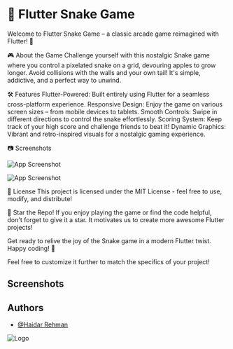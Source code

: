 
# 🐍 Flutter Snake Game

Welcome to Flutter Snake Game – a classic arcade game reimagined with Flutter! 🚀

🎮 About the Game
Challenge yourself with this nostalgic Snake game where you control a pixelated snake on a grid, devouring apples to grow longer. Avoid collisions with the walls and your own tail! It's simple, addictive, and a perfect way to unwind.

🛠️ Features
Flutter-Powered: Built entirely using Flutter for a seamless cross-platform experience.
Responsive Design: Enjoy the game on various screen sizes – from mobile devices to tablets.
Smooth Controls: Swipe in different directions to control the snake effortlessly.
Scoring System: Keep track of your high score and challenge friends to beat it!
Dynamic Graphics: Vibrant and retro-inspired visuals for a nostalgic gaming experience.



📷 Screenshots





![App Screenshot](https://blogger.googleusercontent.com/img/a/AVvXsEj1x81--mloqFn51cd4bDF38AuFYVJnWbz1dx_Vrvqe6CPTmdtN6WwsxnfMP_NqN7uNRHh9hLweXK7Y7hohtLu-rc3BTgt-FCx79hoyPWjm0gjp9YCTlFGoM8sc2OC9VzYZ9UZt0n0-z6RPrbbAV7kDgxIgOoqkYWZMOQv312QklCYE-pfB2QeIsq9m)


![App Screenshot](https://blogger.googleusercontent.com/img/a/AVvXsEgMIXGyILZMCMLrV_MVOuNPTUOseR8iwUodPy1O53bbhEDQFxtyUnnCtTH175qmhdfzqBEUaahE9fOqsPqq_byv7ZjHXcSaCtSGG4PgxWVSUGb7nFwehSQAr7kNzueSO1EvNI95aAIxu5GtOfNt3m8N0Ep2qJqF3TANaSgKz7RcFqgbXYUf_Gaw-jSm)


📄 License
This project is licensed under the MIT License - feel free to use, modify, and distribute!

🌟 Star the Repo!
If you enjoy playing the game or find the code helpful, don't forget to give it a star. It motivates us to create more awesome Flutter projects!

Get ready to relive the joy of the Snake game in a modern Flutter twist. Happy coding! 🎉

Feel free to customize it further to match the specifics of your project!


## Screenshots




## Authors

- [@Haidar Rehman](https://github.com/HaidarRehmanNazir/Flutter-Snake-Game)


![Logo](https://blogger.googleusercontent.com/img/a/AVvXsEi3-K4w1gSsyxOULOk_hZiEnPzu-4q9h7UgKX6vSjgRihJGQVjuPq-LbS4zavTcoVhD_Ijr44lYBtHO6VNvcet3UPZcFnXCCZRiEyAU71jo88GzCza_AQmr5VNacpR9VoHdkliPeR78-lveyDUIS247jlGXinhJugGSy0Iu0bEUmp7cf4R92cS0Co3F)

